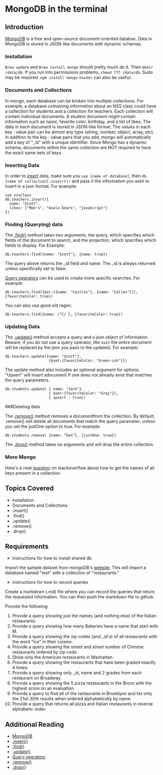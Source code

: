 # MongoDB in the terminal

## Introduction

[MongoDB](https://www.mongodb.com/) is a free and open-source document-oriented databse. Data in MongoDB is stored in JSON-like documents with dynamic schemas.

### Installation

```Brew update``` and ```Brew install mongo``` should pretty much do it. Then ```mkdir /data/db```. If you run into permissions problems, ```chmod 777 /data/db```. Sudo may be required. ```npm install mongo-hacker``` can also be useful.

### Documents and Collections

In mongo, each database can be broken into multiple collections. For example, a database containing information about an NSS class could have a collection for students and a collection for teachers. Each collection will contain individual documents. A student document might contain information such as name, favorite color, birthday, and a list of likes. The data in each document is stored in JSON-like format. The values in each key : value pair can be almost any type (string, number, object, array, etc). In addition to the key : value pairs that you add, mongo will automatically add a key of "_id" with a unique  identifier. Since Mongo has a dynamic schema, documents within the same collection are NOT required to have the exact same sets of keys.

### Inserting Data

In order to [insert](https://docs.mongodb.com/manual/reference/method/db.collection.insert/) data, make sure you ```use [name of database]```, then ```db.[name of collection].insesrt()``` and pass it the information you wish to insert in a json format. For example:
```
use nssClass
db.teachers.insert({
  name: "Scott",
  likes: ["Moe's", "koala bears", "javaScript"]
})
```

### Finding (Querying) data

The [.find()](https://docs.mongodb.com/manual/reference/method/db.collection.find/) method takes two arguments, the query, which specifies which fields of the document to search, and the projection, which specifies which fields to display. For Example:
```
db.teachers.find({name: "Scott"}, {name: true})
```
The query above returns the _id field and name. The _id is always returned unless specifically set to false.

[Query operators](https://docs.mongodb.com/manual/reference/operator/query/) can be used to create more specific searches. For example:
```
db.teachers.find({$or:[{name: "Caitlin"}, {name: "Callan"}]}, {favoriteColor: true})
```

You can also use good old regex:
```
db.teachers.find({name: /^C/ }, {favoriteColor: true})
```
### Updating Data

The [.update()](https://docs.mongodb.com/manual/reference/method/db.collection.insert/) method accepts a query and a json object of information. Beware, if you do not use a query operator, like ```$set```  the entire document will be replaced by the json you pass to the update(). For example:
```
db.teachers.update({name: "Scott"}, 
                    {$set:{favoriteColor: "Green-ish"}})
```

The update method also includes an optional argument for options. "Upsert" will insert adocument if one does not already exist that matches the query parameters.

```
db.students.update( { name: "Jack"},
                    { $set:{favoriteColor: "Gray"}}, 
                    { upsert : true})
```

###Deleting data

The [.remove()](https://docs.mongodb.com/manual/reference/method/db.collection.remove/) method removes a documentfrom the collection. By default, .remove() will delete all documents that match the query parameter, unless you set the justOne option to true. For example:
```
db.students.remove( {name: "Dan"}, {justOne: true})
```

The [.drop()](https://docs.mongodb.com/manual/reference/method/db.collection.drop/) method takes no arguments and will drop the entire collection.

### More Mongo

Here's a neat [question](http://stackoverflow.com/questions/2298870/mongodb-get-names-of-all-keys-in-collection) on stackoverflow about how to get the names of all keys present in a collection.


## Topics Covered

-   Installation
-   Documents and Collections
-   .insert()
-   .find()
-   .update()
-   .remove()
-   .drop()

## Requirements

- instructions for how to install shared db

Import the sample dataset from mongoDB's [website](https://docs.mongodb.com/getting-started/shell/import-data/). This will import a database named "test" with a collection of "restaurants."

- instructions for how to record queries 

Create a markdown (.md) file where you can record the queries that return the requested information. You can then push the markdown file to github.

Provide the following:

1. Provide a query showing just the names (and nothing else) of the Italian restaurants.
2. Provide a query showing how many Bakeries have a name that start with M.
3. Provide a query showing the zip codes (and _id's) of all restaurants with the word "Ice" in their cuisine.
4. Provide a query showing the street and street number of Chinese restaurants ordered by zip code.
5. Show only the American restaurants in Manhattan.
6. Provide a query showing the restaurants that have been graded exactly 4 times.
7. Provide a query showing only _id, name and 2 grades from each restaurant on Broadway.
8. Provide a query showing the 5 pizza restaurants in the Bronx with the highest score on an evaluation.
9. Provide a query to find all of the restaurants in Brooklynn and list only the 21st-30th results when ordered alphabetically by name.
10. Provide a query that returns all pizza and Italian restaurants in reverse alphabetic order.


## Additional Reading

-   [MongoDB](https://www.mongodb.com/)
-   [.insert()](https://docs.mongodb.com/manual/reference/method/db.collection.insert/)
-   [.find()](https://docs.mongodb.com/manual/reference/method/db.collection.find/)
-   [.update()](https://docs.mongodb.com/manual/reference/method/db.collection.insert/)
-   [Query operators](https://docs.mongodb.com/manual/reference/operator/query/)
-   [.remove()](https://docs.mongodb.com/manual/reference/method/db.collection.remove/)
-   [.drop()](https://docs.mongodb.com/manual/reference/method/db.collection.drop/)